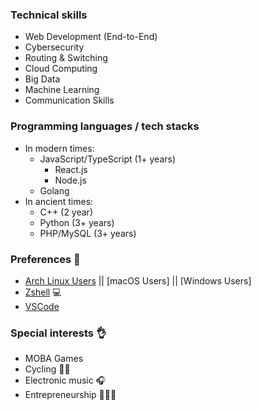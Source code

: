 ### Technical skills

- Web Development (End-to-End)
- Cybersecurity
- Routing & Switching
- Cloud Computing
- Big Data
- Machine Learning
- Communication Skills

### Programming languages / tech stacks

- In modern times:
  - JavaScript/TypeScript (1+ years)
    - React.js
    - Node.js
  - Golang
- In ancient times:
  - C++ (2 year)
  - Python (3+ years)
  - PHP/MySQL (3+ years)

### Preferences 🙏

- [Arch Linux Users](https://archlinux.org/) || [macOS Users] || [Windows Users]
- [Zshell](https://en.wikipedia.org/wiki/Z_shell) 💻
- [VSCode](https://code.visualstudio.com/)

### Special interests 👌

- MOBA Games
- Cycling 🚴‍♂️
- Electronic music 🎧
- Entrepreneurship 👨🏻‍💻
